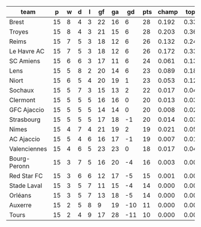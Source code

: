 |     team     | p  | w | d | l | gf | ga | gd  | pts | champ | top2  | top3  | top4  |  5-7  | bot4  | bot3  | bot2  |
|--------------|----|---|---|---|----|----|-----|-----|-------|-------|-------|-------|-------|-------|-------|-------|
| Brest        | 15 | 8 | 4 | 3 | 22 | 16 |   6 |  28 | 0.192 | 0.334 | 0.463 | 0.573 | 0.227 | 0.003 | 0.001 | 0.000|
| Troyes       | 15 | 8 | 4 | 3 | 21 | 15 |   6 |  28 | 0.203 | 0.362 | 0.490 | 0.599 | 0.214 | 0.003 | 0.001 | 0.000|
| Reims        | 15 | 7 | 5 | 3 | 18 | 12 |   6 |  26 | 0.132 | 0.249 | 0.363 | 0.469 | 0.250 | 0.006 | 0.003 | 0.001|
| Le Havre AC  | 15 | 7 | 5 | 3 | 18 | 12 |   6 |  26 | 0.172 | 0.331 | 0.453 | 0.559 | 0.228 | 0.004 | 0.002 | 0.001|
| SC Amiens    | 15 | 6 | 6 | 3 | 17 | 11 |   6 |  24 | 0.061 | 0.138 | 0.222 | 0.312 | 0.258 | 0.020 | 0.009 | 0.004|
| Lens         | 15 | 5 | 8 | 2 | 20 | 14 |   6 |  23 | 0.089 | 0.188 | 0.288 | 0.384 | 0.261 | 0.015 | 0.007 | 0.002|
| Niort        | 15 | 6 | 5 | 4 | 20 | 19 |   1 |  23 | 0.053 | 0.123 | 0.203 | 0.281 | 0.240 | 0.027 | 0.014 | 0.005|
| Sochaux      | 15 | 5 | 7 | 3 | 15 | 13 |   2 |  22 | 0.017 | 0.044 | 0.083 | 0.131 | 0.187 | 0.069 | 0.041 | 0.020|
| Clermont     | 15 | 5 | 5 | 5 | 16 | 16 |   0 |  20 | 0.013 | 0.039 | 0.071 | 0.113 | 0.169 | 0.098 | 0.056 | 0.030|
| GFC Ajaccio  | 15 | 5 | 5 | 5 | 14 | 14 |   0 |  20 | 0.008 | 0.024 | 0.045 | 0.073 | 0.135 | 0.134 | 0.081 | 0.041|
| Strasbourg   | 15 | 5 | 5 | 5 | 17 | 18 |  -1 |  20 | 0.014 | 0.035 | 0.065 | 0.102 | 0.157 | 0.099 | 0.058 | 0.030|
| Nimes        | 15 | 4 | 7 | 4 | 21 | 19 |   2 |  19 | 0.021 | 0.057 | 0.103 | 0.154 | 0.196 | 0.070 | 0.039 | 0.018|
| AC Ajaccio   | 15 | 5 | 4 | 6 | 16 | 17 |  -1 |  19 | 0.007 | 0.017 | 0.036 | 0.064 | 0.124 | 0.155 | 0.094 | 0.048|
| Valenciennes | 15 | 4 | 6 | 5 | 23 | 23 |   0 |  18 | 0.017 | 0.047 | 0.086 | 0.132 | 0.187 | 0.083 | 0.049 | 0.023|
| Bourg-Peronn | 15 | 3 | 7 | 5 | 16 | 20 |  -4 |  16 | 0.003 | 0.009 | 0.019 | 0.032 | 0.078 | 0.258 | 0.169 | 0.095|
| Red Star FC  | 15 | 3 | 6 | 6 | 12 | 17 |  -5 |  15 | 0.001 | 0.002 | 0.005 | 0.010 | 0.033 | 0.455 | 0.336 | 0.208|
| Stade Laval  | 15 | 3 | 5 | 7 | 11 | 15 |  -4 |  14 | 0.000 | 0.001 | 0.002 | 0.004 | 0.018 | 0.571 | 0.449 | 0.306|
| Orléans      | 15 | 3 | 5 | 7 | 13 | 18 |  -5 |  14 | 0.000 | 0.001 | 0.002 | 0.006 | 0.020 | 0.535 | 0.415 | 0.274|
| Auxerre      | 15 | 2 | 5 | 8 |  9 | 19 | -10 |  11 | 0.000 | 0.000 | 0.001 | 0.001 | 0.006 | 0.743 | 0.638 | 0.499|
| Tours        | 15 | 2 | 4 | 9 | 17 | 28 | -11 |  10 | 0.000 | 0.001 | 0.002 | 0.004 | 0.013 | 0.653 | 0.539 | 0.396|
